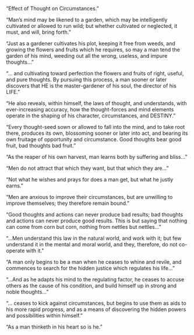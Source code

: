 “Effect of Thought on Circumstances.”

  

“Man’s mind may be likened to a garden, which may be intelligently cultivated or allowed to run wild; but whether cultivated or neglected, it must, and will, bring forth.”

  

“Just as a gardener cultivates his plot, keeping it free from weeds, and growing the flowers and fruits which he requires, so may a man tend the garden of his mind, weeding out all the wrong, useless, and impure thoughts...”

  

“... and cultivating toward perfection the flowers and fruits of right, useful, and pure thoughts. By pursuing this process, a man sooner or later discovers that HE is the master-gardener of his soul, the director of his LIFE.”

  

“He also reveals, within himself, the laws of thought, and understands, with ever-increasing accuracy, how the thought-forces and mind elements operate in the shaping of his character, circumstances, and DESTINY.”

  

“Every thought-seed sown or allowed to fall into the mind, and to take root there, produces its own, blossoming sooner or later into act, and bearing its own fruitage of opportunity and circumstance. Good thoughts bear good fruit, bad thoughts bad fruit.”

  

“As the reaper of his own harvest, man learns both by suffering and bliss…”

  

“Men do not attract that which they want, but that which they are…”

  

“Not what he wishes and prays for does a man get, but what he justly earns.”

  

“Men are anxious to improve their circumstances, but are unwilling to improve themselves; they therefore remain bound.”

  

“Good thoughts and actions can never produce bad results; bad thoughts and actions can never produce good results. This is but saying that nothing can come from corn but corn, nothing from nettles but nettles...”

  

“...Men understand this law in the natural world, and work with it; but few understand it in the mental and moral world, and they, therefore, do not co-operate with it."

  

“A man only begins to be a man when he ceases to whine and revile, and commences to search for the hidden justice which regulates his life...”

  

“...And as he adapts his mind to the regulating factor, he ceases to accuse others as the cause of his condition, and build himself up in strong and noble thoughts...”

  

“... ceases to kick against circumstances, but begins to use them as aids to his more rapid progress, and as a means of discovering the hidden powers and possibilities within himself.”

  

“As a man thinketh in his heart so is he.”